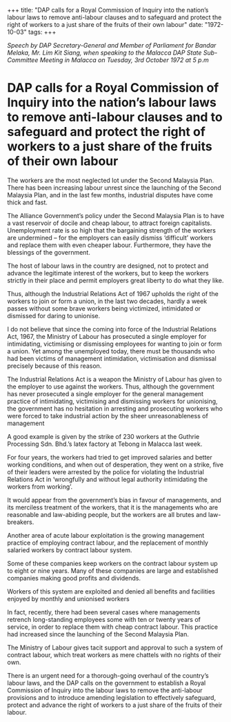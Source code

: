 +++ 
title: "DAP calls for a Royal Commission of Inquiry into the nation’s labour laws to remove anti-labour clauses and to safeguard and protect the right of workers to a just share of the fruits of their own labour"
date: "1972-10-03"
tags:
+++

_Speech by DAP Secretary-General and Member of Parliament for Bandar Melaka, Mr. Lim Kit Siang, when speaking to the Malacca DAP State Sub-Committee Meeting in Malacca on Tuesday, 3rd October 1972 at 5 p.m_

# DAP calls for a Royal Commission of Inquiry into the nation’s labour laws to remove anti-labour clauses and to safeguard and protect the right of workers to a just share of the fruits of their own labour

The workers are the most neglected lot under the Second Malaysia Plan. There has been increasing labour unrest since the launching of the Second Malaysia Plan, and in the last few months, industrial disputes have come thick and fast.</u>

The Alliance Government’s policy under the Second Malaysia Plan is to have a vast reservoir of docile and cheap labour, to attract foreign capitalists. Unemployment rate is so high that the bargaining strength of the workers are undermined – for the employers can easily dismiss ‘difficult’ workers and replace them with even cheaper labour. Furthermore, they have the blessings of the government.

The host of labour laws in the country are designed, not to protect and advance the legitimate interest of the workers, but to keep the workers strictly in their place and permit employers great liberty to do what they like.

Thus, although the Industrial Relations Act of 1967 upholds the right of the workers to join or form a union, in the last two decades, hardly a week passes without some brave workers being victimized, intimidated or dismissed for daring to unionise.

I do not believe that since the coming into force of the Industrial Relations Act, 1967, the Ministry of Labour has prosecuted a single employer for intimidating, victimising or dismissing employees for wanting to join or form a union. Yet among the unemployed today, there must be thousands who had been victims of management intimidation, victimisation and dismissal precisely because of this reason.

The Industrial Relations Act is a weapon the Ministry of Labour has given to the employer to use against the workers. Thus, although the government has never prosecuted a single employer for the general management practice of intimidating, victimising and dismissing workers for unionising, the government has no hesitation in arresting and prosecuting workers who were forced to take industrial action by the sheer unreasonableness of management 

A good example is given by the strike of 230 workers at the Guthrie Processing Sdn. Bhd.’s latex factory at Tebong in Malacca last week.

For four years, the workers had tried to get improved salaries and better working conditions, and when out of desperation, they went on a strike, five of their leaders were arrested by the police for violating the Industrial Relations Act in ‘wrongfully and without legal authority intimidating the workers from working’. 

It would appear from the government’s bias in favour of managements, and its merciless treatment of the workers, that it is the managements who are reasonable and law-abiding people, but the workers are all brutes and law-breakers.

Another area of acute labour exploitation is the growing management practice of employing contract labour, and the replacement of monthly salaried workers by contract labour system.

Some of these companies keep workers on the contract labour system up to eight or nine years. Many of these companies are large and established companies making good profits and dividends.

Workers of this system are exploited and denied all benefits and facilities enjoyed by monthly and unionised workers

In fact, recently, there had been several cases where managements retrench long-standing employees some with ten or twenty years of service, in order to replace them with cheap contract labour. This practice had increased since the launching of the Second Malaysia Plan.

The Ministry of Labour gives tacit support and approval to such a system of contract labour, which treat workers as mere chattels with no rights of their own.

There is an urgent need for a thorough-going overhaul of the country’s labour laws, and the DAP calls on the government to establish a Royal Commission of Inquiry into the labour laws to remove the anti-labour provisions and to introduce amending legislation to effectively safeguard, protect and advance the right of workers to a just share of the fruits of their labour.
 
